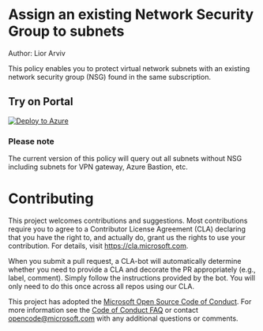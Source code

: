 # Assign an existing Network Security Group to subnets
Author: Lior Arviv

This policy enables you to protect virtual network subnets with an existing network security group (NSG) found in the same subscription.

## Try on Portal

[![Deploy to Azure](https://docs.microsoft.com/en-us/azure/governance/policy/media/deploy/deploybutton.png)](https://portal.azure.com/?#blade/Microsoft_Azure_Policy/CreatePolicyDefinitionBlade/uri/https%3A%2F%2Fraw.githubusercontent.com%2FAzure%2FAzure-Security-Center%2Fmaster%2FRemediation%2520scripts%2FEnable%2520Network%2520Security%2520Groups%2520on%2520subnets%2FAzure%2520Policy%2520-%2520DeployIfNotExists%2Fassign-nsg-to-subnets.json)

### Please note
The current version of this policy will query out all subnets without NSG including subnets for VPN gateway, Azure Bastion, etc.

# Contributing

This project welcomes contributions and suggestions.  Most contributions require you to agree to a
Contributor License Agreement (CLA) declaring that you have the right to, and actually do, grant us
the rights to use your contribution. For details, visit https://cla.microsoft.com.

When you submit a pull request, a CLA-bot will automatically determine whether you need to provide
a CLA and decorate the PR appropriately (e.g., label, comment). Simply follow the instructions
provided by the bot. You will only need to do this once across all repos using our CLA.

This project has adopted the [Microsoft Open Source Code of Conduct](https://opensource.microsoft.com/codeofconduct/).
For more information see the [Code of Conduct FAQ](https://opensource.microsoft.com/codeofconduct/faq/) or
contact [opencode@microsoft.com](mailto:opencode@microsoft.com) with any additional questions or comments. 